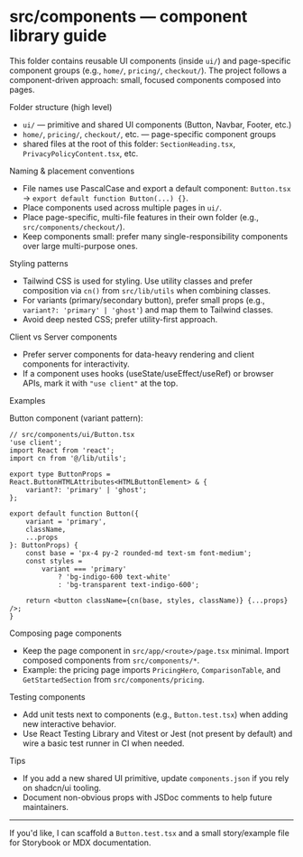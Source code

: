 # src/components — component library guide

This folder contains reusable UI components (inside `ui/`) and page-specific component groups (e.g., `home/`, `pricing/`, `checkout/`). The project follows a component-driven approach: small, focused components composed into pages.

Folder structure (high level)

- `ui/` — primitive and shared UI components (Button, Navbar, Footer, etc.)
- `home/`, `pricing/`, `checkout/`, etc. — page-specific component groups
- shared files at the root of this folder: `SectionHeading.tsx`, `PrivacyPolicyContent.tsx`, etc.

Naming & placement conventions

- File names use PascalCase and export a default component: `Button.tsx` -> `export default function Button(...) {}`.
- Place components used across multiple pages in `ui/`.
- Place page-specific, multi-file features in their own folder (e.g., `src/components/checkout/`).
- Keep components small: prefer many single-responsibility components over large multi-purpose ones.

Styling patterns

- Tailwind CSS is used for styling. Use utility classes and prefer composition via `cn()` from `src/lib/utils` when combining classes.
- For variants (primary/secondary button), prefer small props (e.g., `variant?: 'primary' | 'ghost'`) and map them to Tailwind classes.
- Avoid deep nested CSS; prefer utility-first approach.

Client vs Server components

- Prefer server components for data-heavy rendering and client components for interactivity.
- If a component uses hooks (useState/useEffect/useRef) or browser APIs, mark it with `"use client"` at the top.

Examples

Button component (variant pattern):

```tsx
// src/components/ui/Button.tsx
'use client';
import React from 'react';
import cn from '@/lib/utils';

export type ButtonProps = React.ButtonHTMLAttributes<HTMLButtonElement> & {
	variant?: 'primary' | 'ghost';
};

export default function Button({
	variant = 'primary',
	className,
	...props
}: ButtonProps) {
	const base = 'px-4 py-2 rounded-md text-sm font-medium';
	const styles =
		variant === 'primary'
			? 'bg-indigo-600 text-white'
			: 'bg-transparent text-indigo-600';

	return <button className={cn(base, styles, className)} {...props} />;
}
```

Composing page components

- Keep the page component in `src/app/<route>/page.tsx` minimal. Import composed components from `src/components/*`.
- Example: the pricing page imports `PricingHero`, `ComparisonTable`, and `GetStartedSection` from `src/components/pricing`.

Testing components

- Add unit tests next to components (e.g., `Button.test.tsx`) when adding new interactive behavior.
- Use React Testing Library and Vitest or Jest (not present by default) and wire a basic test runner in CI when needed.

Tips

- If you add a new shared UI primitive, update `components.json` if you rely on shadcn/ui tooling.
- Document non-obvious props with JSDoc comments to help future maintainers.

---

If you'd like, I can scaffold a `Button.test.tsx` and a small story/example file for Storybook or MDX documentation.
